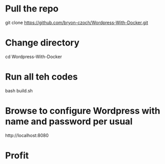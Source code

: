 # Pull the repo
git clone https://github.com/bryon-czoch/Wordpress-With-Docker.git

# Change directory
cd Wordpress-With-Docker

# Run all teh codes
bash build.sh

# Browse to configure Wordpress with name and password per usual

http://localhost:8080

# Profit
